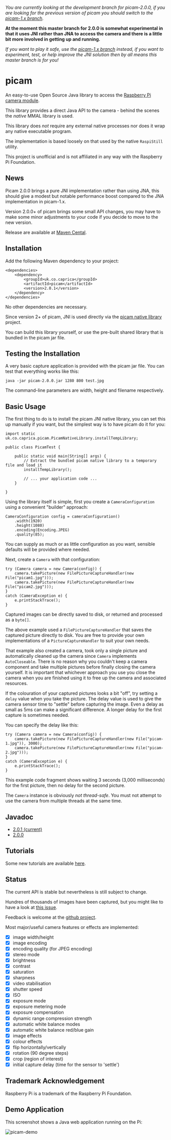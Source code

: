*You are currently looking at the development branch for picam-2.0.0, if you are looking for the previous version of
picam you should switch to the [picam-1.x branch](https://github.com/caprica/picam/tree/picam-1.x).*

**At the moment this master branch for 2.0.0 is somewhat experimental in that it uses JNI rather than JNA to access the
camera and there is a little bit more involved in getting up and running.**

*If you want to play it safe, use the [picam-1.x branch](https://github.com/caprica/picam/tree/picam-1.x) instead, if
you want to experiment, test, or help improve the JNI solution then by all means this master branch is for you!*

picam
=====

An easy-to-use Open Source Java library to access the [Raspberry Pi](https://www.raspberrypi.org/)
[camera module](https://www.raspberrypi.org/products/camera-module).

This library provides a direct Java API to the camera - behind the scenes the *native* MMAL library is used.

This library does *not* require any external native processes nor does it wrap any native executable program.

The implementation is based loosely on that used by the native `RaspiStill` utility.

This project is unofficial and is not affiliated in any way with the Raspberry Pi Foundation.

News
----

Picam 2.0.0 brings a pure JNI implementation rather than using JNA, this should give a modest but notable performance
boost compared to the JNA implementation in picam-1.x.

Version 2.0.0+ of picam brings some small API changes, you may have to make some minor adjustments to your code if you
decide to move to the new version.

Release are available at [Maven Cental](https://search.maven.org/search?q=a:picam).

Installation
------------

Add the following Maven dependency to your project:

    <dependencies>
        <dependency>
            <groupId>uk.co.caprica</groupId>
            <artifactId>picam</artifactId>
            <version>2.0.1</version>
        </dependency>
    </dependencies>

No other dependencies are necessary.

Since version 2+ of picam, JNI is used directly via the [picam native library](https://github.com/caprica/picam-native)
project.
 
You can build this library yourself, or use the pre-built shared library that is bundled in the picam jar file. 

Testing the Installation
------------------------

A very basic capture application is provided with the picam jar file. You can test that everything works like this:

```
java -jar picam-2.0.0.jar 1280 800 test.jpg
```

The command-line parameters are width, height and filename respectively.

Basic Usage
-----------

The first thing to do is to install the picam JNI native library, you can set this up manually if you want, but the
simplest way is to have picam do it for you:

```
import static uk.co.caprica.picam.PicamNativeLibrary.installTempLibrary;

public class PicamTest {

    public static void main(String[] args) {
        // Extract the bundled picam native library to a temporary file and load it
        installTempLibrary();
        
        // ... your application code ...
    }

}
```

Using the library itself is simple, first you create a `CameraConfiguration` using a convenient "builder" approach:

```
CameraConfiguration config = cameraConfiguration()
    .width(1920)
    .height(1080)
    .encoding(Encoding.JPEG)
    .quality(85);
```
You can supply as much or as little configuration as you want, sensible defaults will be provided where needed.

Next, create a `Camera` with that configuration:
```
try (Camera camera = new Camera(config)) {
    camera.takePicture(new FilePictureCaptureHandler(new File("picam1.jpg")));
    camera.takePicture(new FilePictureCaptureHandler(new File("picam2.jpg")));
}
catch (CameraException e) {
    e.printStackTrace();
}
```
Captured images can be directly saved to disk, or returned and processed as a `byte[]`.

The above example used a `FilePictureCaptureHandler` that saves the captured picture directly to disk. You are free to
provide your own implementations of a `PictureCaptureHandler` to suit your own needs.

That example also created a camera, took only a single picture and automatically cleaned up the camera since `Camera`
implements `AutoCloseable`. There is no reason why you couldn't keep a camera component and take multiple pictures
before finally closing the camera yourself. It is important that whichever approach you use you close the camera when
you are finished using it to free up the camera and associated resources.

If the colouration of your captured pictures looks a bit "off", try setting a `delay` value when you take the picture.
The delay value is used to give the camera sensor time to "settle" before capturing the image. Even a delay as small as
5ms can make a significant difference. A longer delay for the first capture is sometimes needed.

You can specify the delay like this:

```
try (Camera camera = new Camera(config)) {
    camera.takePicture(new FilePictureCaptureHandler(new File("picam-1.jpg")), 3000);
    camera.takePicture(new FilePictureCaptureHandler(new File("picam-2.jpg")));
}
catch (CameraException e) {
    e.printStackTrace();
}
```
This example code fragment shows waiting 3 seconds (3,000 milliseconds) for the first picture, then no delay for the
second picture.

The `Camera` instance is obviously *not thread-safe*. You must not attempt to use the camera from multiple threads at
the same time.

Javadoc
-------


* [2.0.1 (current)](http://caprica.github.io/picam/javadoc/2.0.1 "2.0.1 Javadoc")
* [2.0.0](http://caprica.github.io/picam/javadoc/2.0.0 "2.0.0 Javadoc")

Tutorials
---------

Some new tutorials are available [here](http://capricasoftware.co.uk/projects/picam-2/tutorials).

Status
------

The current API is stable but nevertheless is still subject to change.

Hundres of thousands of images have been captured, but you might like to have a look at [this issue](https://github.com/caprica/picam/issues/9).

Feedback is welcome at the [github project](https://github.com/caprica/picam).

Most major/useful camera features or effects are implemented:

- [x] image width/height
- [x] image encoding
- [x] encoding quality (for JPEG encoding)
- [x] stereo mode
- [x] brightness
- [x] contrast
- [x] saturation
- [x] sharpness
- [x] video stabilisation
- [x] shutter speed
- [x] ISO
- [x] exposure mode
- [x] exposure metering mode
- [x] exposure compensation
- [x] dynamic range compression strength
- [x] automatic white balance modes
- [x] automatic white balance red/blue gain
- [x] image effects
- [x] colour effects
- [x] flip horizontally/vertically
- [x] rotation (90 degree steps)
- [x] crop (region of interest)
- [x] initial capture delay (time for the sensor to 'settle')

Trademark Acknowledgement
-------------------------

Raspberry Pi is a trademark of the Raspberry Pi Foundation.

Demo Application
----------------

This screenshot shows a Java web application running on the Pi:

![picam-demo](https://github.com/caprica/picam/raw/master/etc/demo.png "picam-demo")
